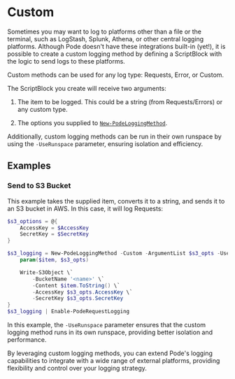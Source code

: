 # Custom

Sometimes you may want to log to platforms other than a file or the terminal, such as LogStash, Splunk, Athena, or other central logging platforms. Although Pode doesn't have these integrations built-in (yet!), it is possible to create a custom logging method by defining a ScriptBlock with the logic to send logs to these platforms.

Custom methods can be used for any log type: Requests, Error, or Custom.

The ScriptBlock you create will receive two arguments:

1. The item to be logged. This could be a string (from Requests/Errors) or any custom type.

2. The options you supplied to [`New-PodeLoggingMethod`](../../../../Functions/Logging/New-PodeLoggingMethod).

Additionally, custom logging methods can be run in their own runspace by using the `-UseRunspace` parameter, ensuring isolation and efficiency.

## Examples

### Send to S3 Bucket

This example takes the supplied item, converts it to a string, and sends it to an S3 bucket in AWS. In this case, it will log Requests:

```powershell
$s3_options = @{
    AccessKey = $AccessKey
    SecretKey = $SecretKey
}

$s3_logging = New-PodeLoggingMethod -Custom -ArgumentList $s3_opts -UseRunspace -ScriptBlock {
    param($item, $s3_opts)

    Write-S3Object \`
        -BucketName '<name>' \`
        -Content $item.ToString() \`
        -AccessKey $s3_opts.AccessKey \`
        -SecretKey $s3_opts.SecretKey
}
$s3_logging | Enable-PodeRequestLogging
```

In this example, the `-UseRunspace` parameter ensures that the custom logging method runs in its own runspace, providing better isolation and performance.

By leveraging custom logging methods, you can extend Pode's logging capabilities to integrate with a wide range of external platforms, providing flexibility and control over your logging strategy.
